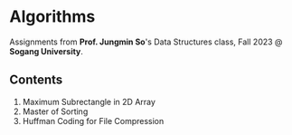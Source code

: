 # Algorithms

Assignments from **Prof. Jungmin So**'s Data Structures class, Fall 2023 @ **Sogang University**.

## Contents
1. Maximum Subrectangle in 2D Array
2. Master of Sorting
3. Huffman Coding for File Compression
